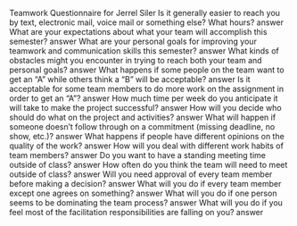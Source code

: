 Teamwork Questionnaire for Jerrel Siler
Is it generally easier to reach you by text, electronic mail, voice mail or something else? What hours?
answer
What are your expectations about what your team will accomplish this semester?
answer
What are your personal goals for improving your teamwork and communication skills this semester?
answer
What kinds of obstacles might you encounter in trying to reach both your team and personal goals?
answer
What happens if some people on the team want to get an “A” while others think a “B” will be acceptable?
answer
Is it acceptable for some team members to do more work on the assignment in order to get an “A”?
answer
How much time per week do you anticipate it will take to make the project successful?
answer
How will you decide who should do what on the project and activities?
answer
What will happen if someone doesn’t follow through on a commitment (missing deadline, no show, etc.)?
answer
What happens if people have different opinions on the quality of the work?
answer
How will you deal with different work habits of team members?
answer
Do you want to have a standing meeting time outside of class?
answer
How often do you think the team will need to meet outside of class?
answer
Will you need approval of every team member before making a decision?
answer
What will you do if every team member except one agrees on something?
answer
What will you do if one person seems to be dominating the team process?
answer
What will you do if you feel most of the facilitation responsibilities are falling on you?
answer

